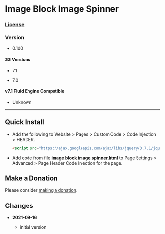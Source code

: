 # Image Block Image Spinner

### [License][99]

### Version

  * 0.1d0

#### SS Versions

  * 7.1
  
  * 7.0

#### v7.1 Fluid Engine Compatible

  * Unknown

---

## Quick Install

* Add the following to Website > Pages > Custom Code > Code Injection >
  HEADER.
  
  ```html
  <script src="https://ajax.googleapis.com/ajax/libs/jquery/3.7.1/jquery.min.js"></script>
  ```
  
* Add code from file
**[image block image spinner.html](image%20block%20image%20spinner.html#L1)**
to Page Settings > Advanced > Page Header Code Injection for the page.

## Make a Donation

Please consider [making a donation](https://github.com/tomsWebConsulting/twcsl#make-a-donation).

## Changes

<!-- * **2021-07-01**

  * added code to change read more link
  * use twcsl
  * bumped version to 0.1d2
  <br><br -->
* **2021-09-16**

  * initial version

[99]: https://github.com/tomsWebConsulting/twcsl/blob/main/LICENSE.txt#L1
